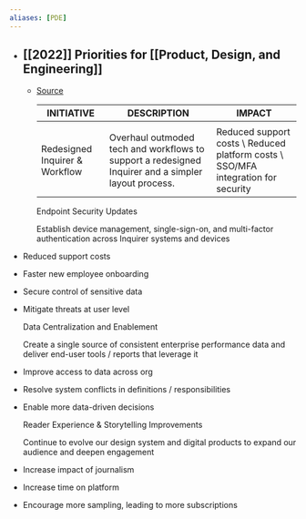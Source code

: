 ```yaml
---
aliases: [PDE]
---
```


- ## [[2022]] Priorities for [[Product, Design, and Engineering]]
	- [Source](https://docs.google.com/presentation/d/1JZmEnF0SKHjAp10PEqmmWqi3fCUcwwyqQdMGkWdTRHo/edit)
	  
	  | INITIATIVE | DESCRIPTION | IMPACT |
	  | ---------- | ----------- | ------ |
	  |            |             |        |
	  | Redesigned Inquirer & Workflow | Overhaul outmoded tech and workflows to support a redesigned Inquirer and a simpler layout process. |      Reduced support costs \ Reduced platform costs \ SSO/MFA integration for security  |     |
	  
	    
	  
	  Endpoint Security Updates
	  
	  Establish device management, single-sign-on, and multi-factor authentication across Inquirer systems and devices
- Reduced support costs
- Faster new employee onboarding
- Secure control of sensitive data
- Mitigate threats at user level
    
  
  Data Centralization and Enablement
  
  Create a single source of consistent enterprise performance data and deliver end-user tools / reports that leverage it
- Improve access to data across org
- Resolve system conflicts in definitions / responsibilities
- Enable more data-driven decisions
    
  
  Reader Experience & Storytelling Improvements
  
  Continue to evolve our design system and digital products to expand our audience and deepen engagement
- Increase impact of journalism
- Increase time on platform
- Encourage more sampling, leading to more subscriptions